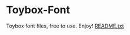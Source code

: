 # Toybox-Font
Toybox font files, free to use. Enjoy!
[README.txt](https://github.com/MRGalv/Toybox-Font/files/6816619/README.txt)
